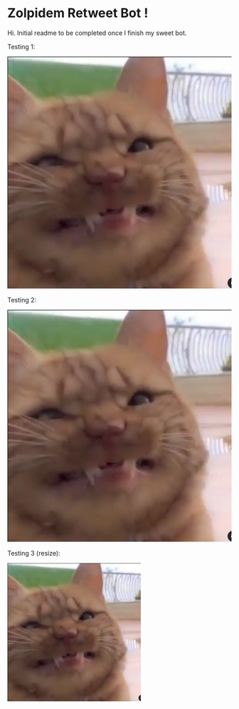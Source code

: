 # **Zolpidem Retweet Bot !**





Hi. Initial readme to be completed once I finish my sweet bot.

Testing 1:

![smiling cat](\img\image-20210102184151423.png)



Testing 2:

![Smiling catto](/img/image-20210102184151423.png)



Testing 3 (resize):



<img src="/img/image-20210102184151423.png" width="300" />







